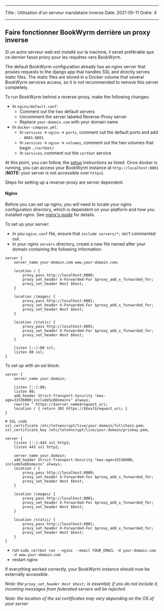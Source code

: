 - - -
Title : Utilisation d'un serveur mandataire inverse Date: 2021-05-11 Ordre: 4
- - -

## Faire fonctionner BookWyrm derrière un proxy inverse
Si un autre serveur web est installé sur la machine, il serait préférable que ce dernier fasse proxy pour les requêtes vers BookWyrm.

The default BookWyrm configuration already has an nginx server that proxies requests to the django app that handles SSL and directly serves static files. The static files are stored in a Docker volume that several BookWyrm services access, so it is not recommended to remove this server completely.

To run BookWyrm behind a reverse-proxy, make the following changes:

- In `nginx/default.conf`:
    - Comment out the two default servers
    - Uncomment the server labeled Reverse-Proxy server
    - Replace `your-domain.com` with your domain name
- In `docker-compose.yml`:
    - In `services` -> `nginx` -> `ports`, comment out the default ports and add `- 8001:8001`
    - In `services` -> `nginx` -> `volumes`, comment out the two volumes that begin `./certbot/`
    - In `services`, comment out the `certbot` service

At this point, you can follow, the [setup](#server-setup) instructions as listed. Once docker is running, you can access your BookWyrm instance at `http://localhost:8001` (**NOTE:** your server is not accessible over `https`).

Steps for setting up a reverse-proxy are server dependent.

#### Nginx

Before you can set up nginx, you will need to locate your nginx configuration directory, which is dependent on your platform and how you installed nginx. See [nginx's guide](http://nginx.org/en/docs/beginners_guide.html) for details.

To set up your server:

- In you `nginx.conf` file, ensure that `include servers/*;` isn't commented out.
- In your nginx `servers` directory, create a new file named after your domain containing the following information:

``` { .nginx }
server {
    server_name your-domain.com www.your-domain.com;

    location / {
        proxy_pass http://localhost:8000;
        proxy_set_header X-Forwarded-For $proxy_add_x_forwarded_for;
        proxy_set_header Host $host;
    }

    location /images/ {
        proxy_pass http://localhost:8001;
        proxy_set_header X-Forwarded-For $proxy_add_x_forwarded_for;
        proxy_set_header Host $host;
    }

    location /static/ {
        proxy_pass http://localhost:8001;
        proxy_set_header X-Forwarded-For $proxy_add_x_forwarded_for;
        proxy_set_header Host $host;
    }

    listen [::]:80 ssl;
    listen 80 ssl;
}
```

To set up with an ssl block:
``` { .nginx }
server {
    server_name your.domain;

    listen [::]:80;
    listen 80;
    add_header Strict-Transport-Security "max-age=31536000;includeSubDomains" always;
    rewrite ^ https://$server_name$request_uri;
    location / { return 301 https://$host$request_uri; }
}

# SSL code
ssl_certificate /etc/letsencrypt/live/your.domain/fullchain.pem;
ssl_certificate_key /etc/letsencrypt/live/your.domain/privkey.pem;

server {
    listen [::]:443 ssl http2;
    listen 443 ssl http2;

    server_name your.domain;
    add_header Strict-Transport-Security "max-age=31536000; includeSubDomains" always;
    location / {
        proxy_pass http://localhost:8000;
        proxy_set_header X-Forwarded-For $proxy_add_x_forwarded_for;
        proxy_set_header Host $host;
    }

    location /images/ {
        proxy_pass http://localhost:8001;
        proxy_set_header X-Forwarded-For $proxy_add_x_forwarded_for;
        proxy_set_header Host $host;
    }

    location /static/ {
        proxy_pass http://localhost:8001;
        proxy_set_header X-Forwarded-For $proxy_add_x_forwarded_for;
        proxy_set_header Host $host;
    }
}
```
- run `sudo certbot run --nginx --email YOUR_EMAIL -d your-domain.com -d www.your-domain.com`
- restart nginx

If everything worked correctly, your BookWyrm instance should now be externally accessible.

*Note: the `proxy_set_header Host $host;` is essential; if you do not include it, incoming messages from federated servers will be rejected.*

*Note: the location of the ssl certificates may vary depending on the OS of your server*

